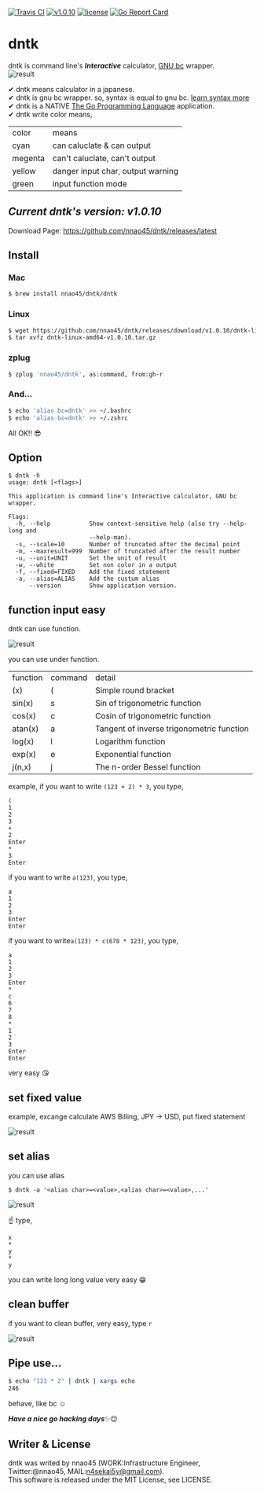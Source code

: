 [![Travis CI](https://travis-ci.org/nnao45/dntk.svg?branch=master)](https://travis-ci.org/nnao45/dntk)
[![v1.0.10](https://img.shields.io/badge/package-v1.0.10-ff69b4.svg)](https://github.com/nnao45/dntk/releases/tag/v1.0.10)
[![license](http://img.shields.io/badge/license-MIT-red.svg?style=flat)](https://raw.githubusercontent.com/nnao45/dntk/master/LICENSE)
[![Go Report Card](https://goreportcard.com/badge/github.com/nnao45/dntk)](https://goreportcard.com/report/github.com/nnao45/dntk)

# dntk
dntk is command line's ***Interactive*** calculator, [GNU bc](https://www.gnu.org/software/bc/) wrapper.  
![result](https://github.com/nnao45/naoGifRepo/blob/master/dntk-demo01.gif)
  
✔︎ dntk means calculator in a japanese.  
✔︎ dntk is gnu bc wrapper. so, syntax is equal to gnu bc. [learn syntax more](https://www.gnu.org/software/bc/manual/html_mono/bc.html)  
✔︎ dntk is a NATIVE [The Go Programming Language](http://golang.org) application.  
✔︎ dntk write color means,  
<table>
    <tr>
        <td>color</td>
        <td>means</td>
    </tr>
    <tr>
        <td>cyan</td>
        <td>can caluclate & can output</td>
    </tr>
    <tr>
        <td>megenta</td>
        <td>can't caluclate, can't output</td>
    </tr>
    <tr>
        <td>yellow</td>
        <td>danger input char, output warning</td>
    </tr>
    <tr>
        <td>green</td>
        <td>input function mode</td>
    </tr>
</table>


## ***Current dntk's version: v1.0.10***
Download Page: https://github.com/nnao45/dntk/releases/latest

## Install
### Mac
```bash
$ brew install nnao45/dntk/dntk
```

### Linux
```bash
$ wget https://github.com/nnao45/dntk/releases/download/v1.0.10/dntk-linux-amd64-v1.0.10.tar.gz
$ tar xvfz dntk-linux-amd64-v1.0.10.tar.gz
```

### zplug
```bash
$ zplug 'nnao45/dntk', as:command, from:gh-r
```

### And...
```bash
$ echo 'alias bc=dntk' >> ~/.bashrc
$ echo 'alias bc=dntk' >> ~/.zshrc
```
All OK!! 😎

## Option

```
$ dntk -h                                              
usage: dntk [<flags>]

This application is command line's Interactive calculator, GNU bc wrapper.

Flags:
  -h, --help           Show context-sensitive help (also try --help-long and
                       --help-man).
  -s, --scale=10       Number of truncated after the decimal point
  -m, --maxresult=999  Number of truncated after the result number
  -u, --unit=UNIT      Set the unit of result
  -w, --white          Set non color in a output
  -f, --fixed=FIXED    Add the fixed statement
  -a, --alias=ALIAS    Add the custum alias
      --version        Show application version.
```

## function input easy
dntk can use function.

![result](https://github.com/nnao45/naoGifRepo/blob/master/dntk-demo02.gif)

you can use under function.

<table>
    <tr>
        <td>function</td>
        <td>command</td>
        <td>detail</td>
    </tr>
    <tr>
        <td>(x)</td>
        <td>(</td>
        <td>Simple round bracket</td>
    </tr>
    <tr>
        <td>sin(x)</td>
        <td>s</td>
        <td>Sin of trigonometric function</td>
    </tr>
    <tr>
        <td>cos(x)</td>
        <td>c</td>
        <td>Cosin of trigonometric function</td>
    </tr>
    <tr>
        <td>atan(x)</td>
        <td>a</td>
        <td>Tangent of inverse trigonometric function</td>
    </tr>
    <tr>
        <td>log(x)</td>
        <td>l</td>
        <td>Logarithm function</td>
    </tr>
    <tr>
        <td>exp(x)</td>
        <td>e</td>
        <td>Exponential function</td>
    </tr>
    <tr>
        <td>j(n,x)</td>
        <td>j</td>
        <td>The n-order Bessel function</td>
    </tr>
</table>

example, if you want to write `(123 + 2) * 3`, you type,

```
(
1
2
3
+
2
Enter
*
3
Enter
```

if you want to write `a(123)`, you type,

```
a
1
2
3
Enter
Enter
```

if you want to write`a(123) * c(678 * 123)`, you type,

```
a
1
2
3
Enter
*
c
6
7
8
*
1
2
3
Enter
Enter
```

very easy 😘

## set fixed value
example, excange calculate AWS Billing, JPY -> USD, put fixed statement

![result](https://github.com/nnao45/naoGifRepo/blob/master/dntk-demo04.gif)

## set alias
you can use alias

```
$ dntk -a '<alias char>=<value>,<alias char>=<value>,...'
```

![result](https://github.com/nnao45/naoGifRepo/blob/master/dntk-demo03.gif)

☝️ type,

```
x
*
y
*
y
```

you can write long long value very easy 😁

## clean buffer
if you want to clean buffer, very easy, type `r`

![result](https://github.com/nnao45/naoGifRepo/blob/master/dntk-demo05.gif)

## Pipe use...
```bash
$ echo "123 * 2" | dntk | xargs echo
246
```
behave, like bc ☺️

***Have a nice go hacking days***:sparkles::wink:
## Writer & License
dntk was writed by nnao45 (WORK:Infrastructure Engineer, Twitter:@nnao45, MAIL:n4sekai5y@gmail.com).  
This software is released under the MIT License, see LICENSE.
